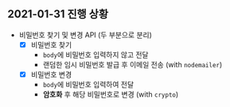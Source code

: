 ## 2021-01-31 진행 상황

- 비밀번호 찾기 및 변경 API (두 부분으로 분리)
    - [x] 비밀번호 찾기
        - `body`에 비밀번호 입력하지 않고 전달
        - 랜덤한 임시 비밀번호 발급 후 이메일 전송 (with `nodemailer`)
    - [x] 비밀번호 변경
        - `body`에 비밀번호 입력하여 전달
        - **암호화** 후 해당 비밀번호로 변경 (with `crypto`)